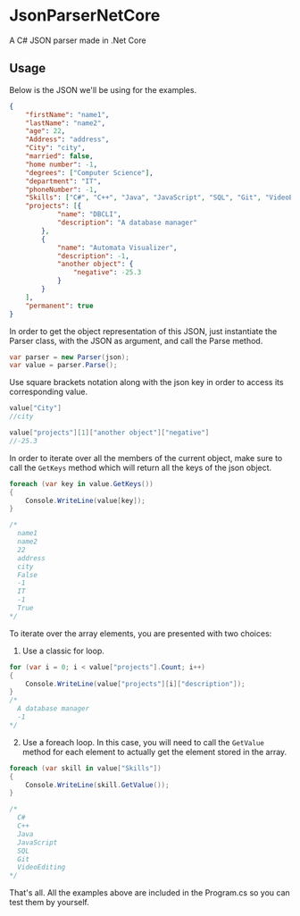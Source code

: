 # JsonParserNetCore
A C# JSON parser made in .Net Core

## Usage
Below is the JSON we'll be using for the examples.

```json
{
	"firstName": "name1",
	"lastName": "name2",
	"age": 22,
	"Address": "address",
	"City": "city",
	"married": false,
	"home number": -1,
	"degrees": ["Computer Science"],
	"department": "IT",
	"phoneNumber": -1,
	"Skills": ["C#", "C++", "Java", "JavaScript", "SQL", "Git", "VideoEditing"],
	"projects": [{
			"name": "DBCLI",
			"description": "A database manager"
		},
		{
			"name": "Automata Visualizer",
			"description": -1,
			"another object": {
				"negative": -25.3
			}
		}
	],
	"permanent": true
}
```
In order to get the object representation of this JSON, just instantiate the Parser class, with the JSON as argument, and call the Parse method.
```C#
var parser = new Parser(json);
var value = parser.Parse();
```
Use square brackets notation along with the json key in order to access its corresponding value.

```C#
value["City"]
//city

value["projects"][1]["another object"]["negative"]
//-25.3
```
In order to iterate over all the members of the current object, make sure to call the `GetKeys` method which will return all the keys of the json object.

```C#
foreach (var key in value.GetKeys())
{
    Console.WriteLine(value[key]);
}

/*
  name1
  name2
  22
  address
  city
  False
  -1
  IT
  -1
  True
*/
```

To iterate over the array elements, you are presented with two choices:

1. Use a classic for loop.

```C#
for (var i = 0; i < value["projects"].Count; i++)
{
    Console.WriteLine(value["projects"][i]["description"]);
}
/*
  A database manager
  -1
*/
```

2. Use a foreach loop. In this case, you will need to call the `GetValue` method for each element to actually get the element stored in the array.

```C#
foreach (var skill in value["Skills"])
{
    Console.WriteLine(skill.GetValue());
}

/*
  C#
  C++
  Java
  JavaScript
  SQL
  Git
  VideoEditing
*/
```

That's all. All the examples above are included in the Program.cs so you can test them by yourself.
